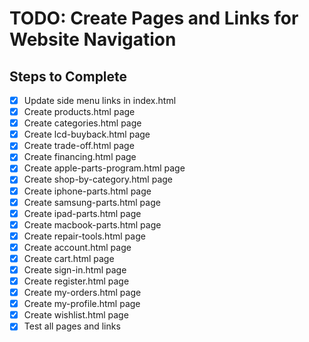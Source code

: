 # TODO: Create Pages and Links for Website Navigation

## Steps to Complete

- [x] Update side menu links in index.html
- [x] Create products.html page
- [x] Create categories.html page
- [x] Create lcd-buyback.html page
- [x] Create trade-off.html page
- [x] Create financing.html page
- [x] Create apple-parts-program.html page
- [x] Create shop-by-category.html page
- [x] Create iphone-parts.html page
- [x] Create samsung-parts.html page
- [x] Create ipad-parts.html page
- [x] Create macbook-parts.html page
- [x] Create repair-tools.html page
- [x] Create account.html page
- [x] Create cart.html page
- [x] Create sign-in.html page
- [x] Create register.html page
- [x] Create my-orders.html page
- [x] Create my-profile.html page
- [x] Create wishlist.html page
- [x] Test all pages and links
